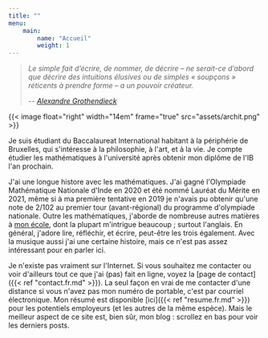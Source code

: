 ```yaml
---
title: ""
menu:
    main:
        name: "Accueil"
        weight: 1
---
```


> _Le simple fait d’écrire, de nommer, de décrire – ne serait-ce d’abord que
> décrire des intuitions élusives ou de simples « soupçons » réticents à
> prendre forme – a un pouvoir créateur._
>
> -- [_Alexandre Grothendieck_](https://fr.m.wikiquote.org/wiki/Alexandre_Grothendieck)

{{< image float="right" width="14em" frame="true" src="assets/archit.png" >}}

Je suis étudiant du Baccalaureat International habitant à la périphérie de
Bruxelles, qui s'intéresse à la philosophie, à l'art, et à la vie. Je compte
étudier les mathématiques à l'université après obtenir mon diplôme de l'IB l'an
prochain.

J'ai une longue histore avec les mathématiques. J'ai gagné l'Olympiade
Mathématique Nationale d'Inde en 2020 et été nommé Lauréat du Mérite en 2021,
même si à ma première tentative en 2019 je n'avais pu obtenir qu'une note de
2/102 au premier tour (avant-régional) du programme d'olympiade nationale.
Outre les mathématiques, j'aborde de nombreuse autres matières à [mon
école](https://www.isbedu.be), dont la plupart m'intrigue beaucoup ;
surtout l'anglais. En général, j'adore lire, réfléchir, et écrire,
peut-être les trois également. Avec la musique aussi j'ai une certaine
histoire, mais ce n'est pas assez intéressant pour en parler ici.

Je n'existe pas vraiment sur l'Internet. Si vous souhaitez me contacter ou voir
d'ailleurs tout ce que j'ai (pas) fait en ligne, voyez la [page de contact]({{<
ref "contact.fr.md" >}}). La seul façon en vrai de me contacter d'une distance
si vous n'avez pas mon numéro de portable, c'est par courriel électronique. Mon
résumé est disponible [ici]({{< ref "resume.fr.md" >}}) pour les potentiels
employeurs (et les autres de la même espèce).  Mais le meilleur aspect de ce
site est, bien sûr, mon blog : scrollez en bas pour voir les derniers posts.
